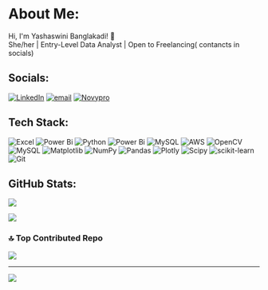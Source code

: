 # About Me:
Hi, I'm Yashaswini Banglakadi! 👋<br>She/her | Entry-Level Data Analyst | Open to Freelancing( contancts in socials)


##  Socials:
[![LinkedIn](https://img.shields.io/badge/LinkedIn-%230077B5.svg?logo=linkedin&logoColor=white)](https://www.linkedin.com/in/yashaswini-banglakadi/) [![email](https://img.shields.io/badge/Email-D14836?logo=gmail&logoColor=white)](mailto:yashaswini.b1805@gmail.com) [![Novypro](https://img.shields.io/badge/Novypro-%230077B5.svg?logo=Novypro&logoColor=white)](https://www.novypro.com/manage_projects/yashaswini-banglakadi)

##  Tech Stack:
![Excel](https://img.shields.io/badge/excel-3670A0?style=for-the-badge&logo=Excel&logoColor=ffdd54) ![Power Bi](https://img.shields.io/badge/power_bi-F2C811?style=for-the-badge&logo=powerbi&logoColor=black)
![Python](https://img.shields.io/badge/python-3670A0?style=for-the-badge&logo=python&logoColor=ffdd54) ![Power Bi](https://img.shields.io/badge/power_bi-F2C811?style=for-the-badge&logo=powerbi&logoColor=black) ![MySQL](https://img.shields.io/badge/mysql-4479A1.svg?style=for-the-badge&logo=mysql&logoColor=white) ![AWS](https://img.shields.io/badge/AWS-%23FF9900.svg?style=for-the-badge&logo=amazon-aws&logoColor=white) ![OpenCV](https://img.shields.io/badge/opencv-%23white.svg?style=for-the-badge&logo=opencv&logoColor=white) ![MySQL](https://img.shields.io/badge/mysql-4479A1.svg?style=for-the-badge&logo=mysql&logoColor=white) ![Matplotlib](https://img.shields.io/badge/Matplotlib-%23ffffff.svg?style=for-the-badge&logo=Matplotlib&logoColor=Purple) ![NumPy](https://img.shields.io/badge/numpy-%23013243.svg?style=for-the-badge&logo=numpy&logoColor=purple) ![Pandas](https://img.shields.io/badge/pandas-%23150458.svg?style=for-the-badge&logo=pandas&logoColor=white) ![Plotly](https://img.shields.io/badge/Plotly-%233F4F75.svg?style=for-the-badge&logo=plotly&logoColor=white) ![Scipy](https://img.shields.io/badge/SciPy-%230C55A5.svg?style=for-the-badge&logo=scipy&logoColor=%white) ![scikit-learn](https://img.shields.io/badge/scikit--learn-%23F7931E.svg?style=for-the-badge&logo=scikit-learn&logoColor=white) ![Git](https://img.shields.io/badge/git-%23F05033.svg?style=for-the-badge&logo=git&logoColor=white)
##  GitHub Stats:

![](https://nirzak-streak-stats.vercel.app/?user=Yashaswini.Baglakadi&theme=dark&hide_border=false)<br/>

[![](https://visitcount.itsvg.in/api?id=Yashaswini.Banglakadi&icon=5&color=1)](https://visitcount.itsvg.in)

### 🔝 Top Contributed Repo
![](https://github-contributor-stats.vercel.app/api?username=YashaswiniBaglakadi&limit=5&theme=tokyonight&combine_all_yearly_contributions=true)

---
[![](https://visitcount.itsvg.in/api?id=YashaswiniBaglakadi&icon=0&color=5)](https://visitcount.itsvg.in)

